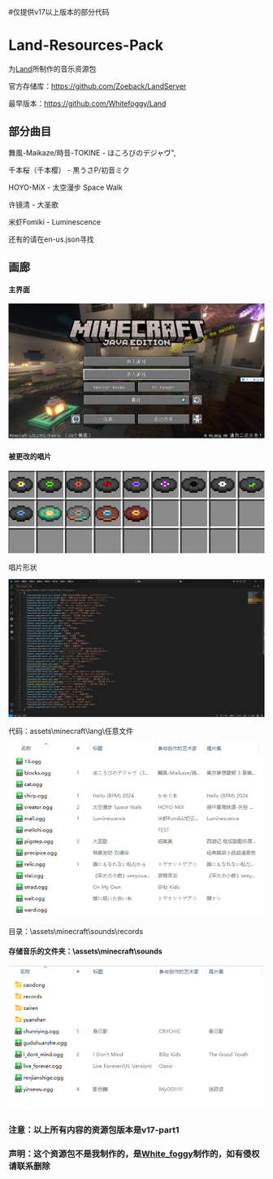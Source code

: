 #仅提供v17以上版本的部分代码
# Land-Resources-Pack
为[Land](https://play.mcmod.cn/sv20187884.html)所制作的音乐资源包

官方存储库：https://github.com/Zoeback/LandServer

最早版本：https://github.com/Whitefoggy/Land

## 部分曲目

舞風-Maikaze/時音-TOKINE - ほころびのデジャヴ",

千本桜（千本樱） - 黒うさP/初音ミク

HOYO-MiX - 太空漫步 Space Walk

许镜清 - 大圣歌

米虾Fomiki - Luminescence

还有的请在en-us.json寻找

## 画廊

#### 主界面
![image](https://github.com/xjjakm/Land-Resources-Pack/blob/main/.github/%E5%B1%8F%E5%B9%95%E6%88%AA%E5%9B%BE%202025-01-04%20170438.png)

#### 被更改的唱片

![image](https://github.com/xjjakm/Land-Resources-Pack/blob/main/.github/%E5%B1%8F%E5%B9%95%E6%88%AA%E5%9B%BE%202025-01-04%20175444.png)

唱片形状

![image](https://github.com/xjjakm/Land-Resources-Pack/blob/main/.github/%E5%B1%8F%E5%B9%95%E6%88%AA%E5%9B%BE%202025-01-04%20175606.png)

代码：assets\minecraft\lang\任意文件

![image](https://github.com/xjjakm/Land-Resources-Pack/blob/main/.github/%E5%B1%8F%E5%B9%95%E6%88%AA%E5%9B%BE%202025-01-04%20184521.png)

目录：\assets\minecraft\sounds\records

#### 存储音乐的文件夹：\assets\minecraft\sounds

![image](https://github.com/xjjakm/Land-Resources-Pack/blob/main/.github/%E5%B1%8F%E5%B9%95%E6%88%AA%E5%9B%BE%202025-01-04%20184445.png)

### 注意：以上所有内容的资源包版本是v17-part1
### 声明：这个资源包不是我制作的，是[White_foggy](https://github.com/Zoeback)制作的，如有侵权请联系删除
